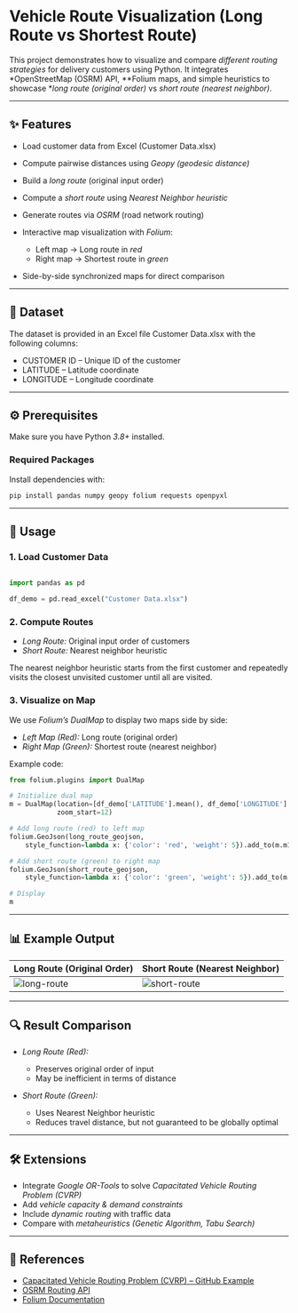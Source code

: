 # Vehicle Route Visualization (Long Route vs Shortest Route)

This project demonstrates how to visualize and compare *different routing strategies* for delivery customers using Python.
It integrates *OpenStreetMap (OSRM) API, **Folium maps, and simple heuristics to showcase **long route (original order)* vs *short route (nearest neighbor)*.

---

## ✨ Features

* Load customer data from Excel (Customer Data.xlsx)
* Compute pairwise distances using *Geopy (geodesic distance)*
* Build a *long route* (original input order)
* Compute a *short route* using *Nearest Neighbor heuristic*
* Generate routes via *OSRM* (road network routing)
* Interactive map visualization with *Folium*:

  * Left map → Long route in *red*
  * Right map → Shortest route in *green*
* Side-by-side synchronized maps for direct comparison

---

## 📂 Dataset

The dataset is provided in an Excel file Customer Data.xlsx with the following columns:

* CUSTOMER ID – Unique ID of the customer
* LATITUDE – Latitude coordinate
* LONGITUDE – Longitude coordinate

---

## ⚙ Prerequisites

Make sure you have Python *3.8+* installed.

### Required Packages

Install dependencies with:

```bash
pip install pandas numpy geopy folium requests openpyxl

```

---

## 🚀 Usage

### 1. Load Customer Data

```python

import pandas as pd

df_demo = pd.read_excel("Customer Data.xlsx")
```


### 2. Compute Routes

* *Long Route:* Original input order of customers
* *Short Route:* Nearest neighbor heuristic

The nearest neighbor heuristic starts from the first customer and repeatedly visits the closest unvisited customer until all are visited.

### 3. Visualize on Map

We use *Folium’s DualMap* to display two maps side by side:

* *Left Map (Red):* Long route (original order)
* *Right Map (Green):* Shortest route (nearest neighbor)

Example code:

```python
from folium.plugins import DualMap

# Initialize dual map
m = DualMap(location=[df_demo['LATITUDE'].mean(), df_demo['LONGITUDE'].mean()],
            zoom_start=12)

# Add long route (red) to left map
folium.GeoJson(long_route_geojson,
    style_function=lambda x: {'color': 'red', 'weight': 5}).add_to(m.m1)

# Add short route (green) to right map
folium.GeoJson(short_route_geojson,
    style_function=lambda x: {'color': 'green', 'weight': 5}).add_to(m.m2)

# Display
m
```

---

## 📊 Example Output

| Long Route (Original Order)        | Short Route (Nearest Neighbor)       |
| ---------------------------------- | ------------------------------------ |
| ![long-route]("C:\Users\sarak\OneDrive\Documents\picture1.jpg") | ![short-route]("C:\Users\sarak\OneDrive\Documents\picture2.jpg") |


---

## 🔍 Result Comparison

* *Long Route (Red):*

  * Preserves original order of input
  * May be inefficient in terms of distance
* *Short Route (Green):*

  * Uses Nearest Neighbor heuristic
  * Reduces travel distance, but not guaranteed to be globally optimal

---

## 🛠 Extensions

* Integrate *Google OR-Tools* to solve *Capacitated Vehicle Routing Problem (CVRP)*
* Add *vehicle capacity & demand constraints*
* Include *dynamic routing* with traffic data
* Compare with *metaheuristics (Genetic Algorithm, Tabu Search)*

---

## 📖 References

* [Capacitated Vehicle Routing Problem (CVRP) – GitHub Example](https://github.com/ngchunlong279645/Capacitated-Vehicle-Routing-Problem-CVRP-)
* [OSRM Routing API](http://project-osrm.org/)
* [Folium Documentation](https://python-visualization.github.io/folium/)

